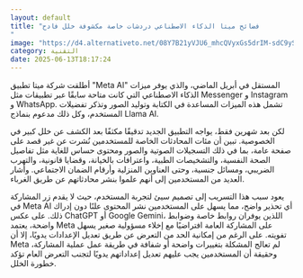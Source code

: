 ```yaml
---
layout: default
title: "فضائح ميتا الذكاء الاصطناعي دردشات خاصة مكشوفة خلل فادح
"
image: "https://d4.alternativeto.net/08Y7B21yVJU6_mhcQVyxGs5drIM-sdC9ySfna1fq-2I/rs:fill:1520:760:0/g:ce:0:0/YWJzOi8vZGlzdC9jb250ZW50LzE3NDk4Mzg3MTAxMTMucG5n.png"
category: التقنية
date: 2025-06-13T18:17:24
---
```


أطلقت شركة ميتا تطبيق "Meta AI" المستقل في أبريل الماضي، والذي يوفر ميزات الذكاء الاصطناعي التي كانت متاحة سابقًا عبر تطبيقات مثل Messenger و Instagram و WhatsApp. تشمل هذه الميزات المساعدة في الكتابة وتوليد الصور وتذكر تفضيلات المستخدم، وكل ذلك مدعوم بنماذج Llama AI.

لكن بعد شهرين فقط، يواجه التطبيق الجديد تدقيقًا مكثفًا بعد الكشف عن خلل كبير في الخصوصية. تبين أن مئات المحادثات الخاصة للمستخدمين نُشرت عن غير قصد على صفحة عامة، بما في ذلك التسجيلات الصوتية والصور ومحتوى حساس للغاية مثل تفاصيل الصحة النفسية، والتشخيصات الطبية، واعترافات بالخيانة، وقضايا قانونية، والتهرب الضريبي، ومسائل جنسية، وحتى العناوين المنزلية وأرقام الضمان الاجتماعي. وأشار العديد من المستخدمين إلى أنهم علموا بنشر محادثاتهم عن طريق الغرباء.

يعود سبب هذا التسريب إلى تصميم سيئ لتجربة المستخدم، حيث لا يقدم زر المشاركة في Meta AI أي تحذير واضح، مما يسهل على المستخدمين نشر المحتوى علنًا دون إدراك ذلك. على عكس ChatGPT أو Google Gemini، اللذين يوفران روابط خاصة وضوابط واضحة، يعتمد Meta على المشاركة العامة افتراضيًا مع إخلاء مسؤولية صغير يسهل تفويته. على الرغم من إمكانية الحد من التعرض عن طريق تعديل الإعدادات يدويًا، إلا أن Meta لم تعالج المشكلة بتغييرات واضحة أو شفافة في طريقة عمل عملية المشاركة، وحقيقة أن المستخدمين يجب عليهم تعديل إعداداتهم يدويًا لتجنب التعرض العام تؤكد خطورة الخلل.
